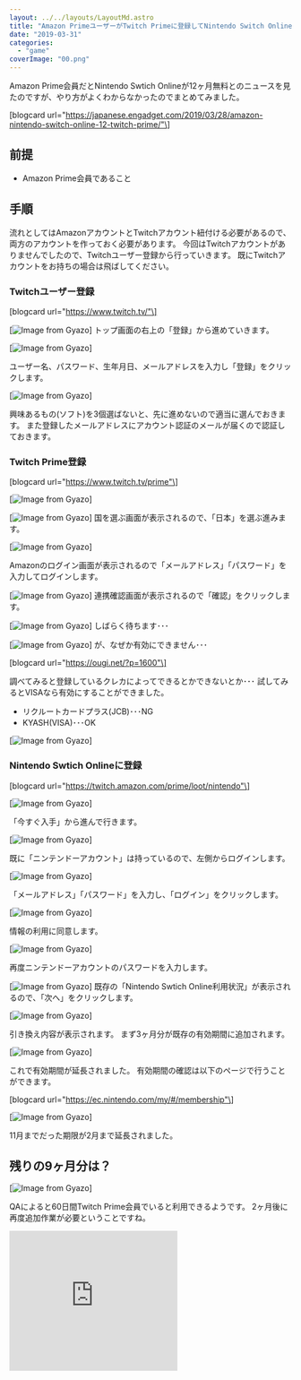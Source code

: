 ```yaml
---
layout: ../../layouts/LayoutMd.astro
title: "Amazon PrimeユーザーがTwitch Primeに登録してNintendo Switch Onlineを12ヶ月無料にするまでのやり方まとめ"
date: "2019-03-31"
categories: 
  - "game"
coverImage: "00.png"
---
```


Amazon Prime会員だとNintendo Swtich Onlineが12ヶ月無料とのニュースを見たのですが、やり方がよくわからなかったのでまとめてみました。

\[blogcard url="https://japanese.engadget.com/2019/03/28/amazon-nintendo-switch-online-12-twitch-prime/"\]

## 前提

- Amazon Prime会員であること

## 手順

流れとしてはAmazonアカウントとTwitchアカウント紐付ける必要があるので、両方のアカウントを作っておく必要があります。 今回はTwitchアカウントがありませんでしたので、Twitchユーザー登録から行っていきます。 既にTwitchアカウントをお持ちの場合は飛ばしてください。

### Twitchユーザー登録

\[blogcard url="https://www.twitch.tv/"\]

[![Image from Gyazo](/archive/images/8f7b1df1081828dac3c8f771e9343c9c.png)] トップ画面の右上の「登録」から進めていきます。

[![Image from Gyazo](/archive/images/64d4c7f29bc15430d7ddb51837cac988.png)]

ユーザー名、パスワード、生年月日、メールアドレスを入力し「登録」をクリックします。

[![Image from Gyazo](/archive/images/f1706842f66bea19ff84dabc40c99131.png)]

興味あるもの(ソフト)を3個選ばないと、先に進めないので適当に選んでおきます。 また登録したメールアドレスにアカウント認証のメールが届くので認証しておきます。

### Twitch Prime登録

\[blogcard url="https://www.twitch.tv/prime"\]

[![Image from Gyazo](/archive/images/88145644a570415eaf6f4a2cabbd149c.png)]

[![Image from Gyazo](/archive/images/523ba48441e743e776a804fd4a615295.png)] 国を選ぶ画面が表示されるので、「日本」を選ぶ進みます。

[![Image from Gyazo](/archive/images/1e5735ecb5bd70061ebba35d29da0b16.png)]

Amazonのログイン画面が表示されるので「メールアドレス」「パスワード」を入力してログインします。

[![Image from Gyazo](/archive/images/ca9c5fc887f06c8ccd30fb2d4973889c.png)] 連携確認画面が表示されるので「確認」をクリックします。

[![Image from Gyazo](/archive/images/bc8690a47b60798835817afaf1bb4670.png)] しばらく待ちます･･･

[![Image from Gyazo](/archive/images/29c0a4ed9c4ff344c629f72b49939537.png)] が、なぜか有効にできません･･･

\[blogcard url="https://ougi.net/?p=1600"\]

調べてみると登録しているクレカによってできるとかできないとか･･･ 試してみるとVISAなら有効にすることができました。

- リクルートカードプラス(JCB)･･･NG
- KYASH(VISA)･･･OK

[![Image from Gyazo](/archive/images/e13295689824f85b0817da9168b1d7f2.png)]

### Nintendo Swtich Onlineに登録

\[blogcard url="https://twitch.amazon.com/prime/loot/nintendo"\]

[![Image from Gyazo](/archive/images/b9418fc8f5e19b01897ef2066341d70b.png)]

「今すぐ入手」から進んで行きます。

[![Image from Gyazo](/archive/images/b3ddb26f5bd56be5f0472f9e53d5147b.png)]

既に「ニンテンドーアカウント」は持っているので、左側からログインします。

[![Image from Gyazo](/archive/images/ec9438174bc9bce100badd6774b6703f.png)]

「メールアドレス」「パスワード」を入力し、「ログイン」をクリックします。

[![Image from Gyazo](/archive/images/86e9bd99d2b72c8daad59cfb971c4ab1.png)]

情報の利用に同意します。

[![Image from Gyazo](/archive/images/581f1ebdaf191bd6caba9aff01d3b3ad.png)]

再度ニンテンドーアカウントのパスワードを入力します。

[![Image from Gyazo](/archive/images/83050970c3bb26847fe5f04121f3b068.png)] 既存の「Nintendo Swtich Online利用状況」が表示されるので、「次へ」をクリックします。

[![Image from Gyazo](/archive/images/99325dbad88052755f2052ca7c9c24ea.png)]

引き換え内容が表示されます。 まず3ヶ月分が既存の有効期間に追加されます。

[![Image from Gyazo](/archive/images/0547857ea4eb7b0af6925682b0c4c64f.png)]

これで有効期間が延長されました。 有効期間の確認は以下のページで行うことができます。

\[blogcard url="https://ec.nintendo.com/my/#/membership"\]

[![Image from Gyazo](/archive/images/41b20f4be0bc26190f834ded69d6913f.png)]

11月までだった期限が2月まで延長されました。

## 残りの9ヶ月分は？

[![Image from Gyazo](/archive/images/6fb27e50ef783543d09cc82fcaa15c9e.png)]

QAによると60日間Twitch Prime会員でいると利用できるようです。 2ヶ月後に再度追加作業が必要ということですね。

<iframe src="https://rcm-fe.amazon-adsystem.com/e/cm?o=9&amp;p=12&amp;l=ur1&amp;category=prime&amp;banner=1JDEH56FFMMBANKKEJR2&amp;f=ifr&amp;linkID=8a18febcb281a5ad7756b8e0aa458fa0&amp;t=mizuka123-22&amp;tracking_id=mizuka123-22" width="300" height="250" scrolling="no" border="0" marginwidth="0" style="border:none;" frameborder="0"></iframe>
